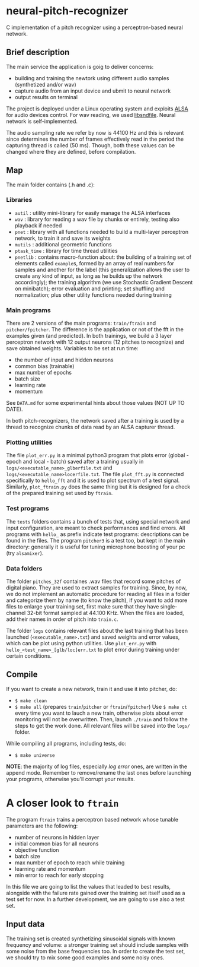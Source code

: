 # neural-pitch-recognizer
C implementation of a pitch recognizer using a perceptron-based neural network.

## Brief description
The main service the application is goig to deliver concerns:
* building and training the newtork using different audio samples (synthetized and/or wav)
* capture audio from an input device and ubmit to neural network
* output results on terminal

The project is deployed under a Linux operating system and exploits [ALSA](https://alsa-project.org/alsa-doc/alsa-lib/index.html) for audio devices control. For wav reading, we used [libsndfile](http://www.mega-nerd.com/libsndfile/). Neural network is self-implemented.

The audio sampling rate we refer by now is 44100 Hz and this is relevant since determines the number of frames effectively read in the period the capturing thread is called (50 ms). Though, both these values can be changed where they are defined, before compilation.

## Map
The main folder contains (.h and .c):

### Libraries
* `autil`		: utility mini-library for easily manage the ALSA interfaces
* `wav`			: library for reading a wav file by chunks or entirely, testing also playback if needed
* `pnet`		: library with all functions needed to build a multi-layer perceptron network, to train it and save its weights
* `mutils`		: additional geormetric functions
* `ptask_time`	: library for time thread utilities
* `pnetlib`		: contains macro-function about: the building of a training set of elements called `example`s, formed by an array of real numbers for samples and another for the label (this generalization allows the user to create any kind of input, as long as he builds up the network accordingly); the training algorithm (we use Stochastic Gradient Descent on minibatch); error evaluation and printing; set shuffling and normalization; plus other utility functions needed during training

### Main programs
There are 2 versions of the main programs: `train/ftrain` and `pitcher/fpitcher`. The difference is the application or not of the fft in the examples given (and predicted). In both trainings, we build a 3 layer perceptron network with 12 output neurons (12 pitches to recognize) and save obtained weights. 
Variables to be set at run time: 
* the number of input and hidden neurons
* common bias (trainable)
* max number of epochs
* batch size
* learning rate
* momentum

See `DATA.md` for some experimental hints about those values (NOT UP TO DATE).

In both pitch-recognizers, the network saved after a training is used by a thread to recognize chunks of data read by an ALSA capturer thread.

### Plotting utilities
The file `plot_err.py` is a minimal python3 program that plots error (global - epoch and local - batch) saved after a training usually in `logs/<executable_name>_glberfile.txt` and `logs/<executable_name>locerfile.txt`. 
The file `plot_fft.py` is connected specifically to `hello_fft` and it is used to plot spectrum of a test signal. Similarly, `plot_ftrain.py` does the same thing but it is designed for a check of the prepared training set used by `ftrain`.

### Test programs
The `tests` folders contains a bunch of tests that, using special network and input configuration, are meant to check performances and find errors. All programs with `hello_` as prefix indicate test programs: descriptions can be found in the files. The program `pitcher3` is a test too, but kept in the main directory: generally it is useful for tuning microphone boosting of your pc (try `alsamixer`). 

### Data folders
The folder `pitches_32f` containes .wav files that record some pitches of digital piano. They are used to extract samples for training. 
Since, by now, we do not implement an automatic procedure for reading all files in a folder and categorize them by name (to know the pitch), if you want to add more files to enlarge your training set, first make sure that they have single-channel 32-bit format sampled at 44.100 KHz. When the files are loaded, add their names in order of pitch into `train.c`.

The folder `logs` contains relevant files about the last training that has been launched (`<executable_name>.txt`) and saved weights and error values, which can be plot using python utilities. Use `plot_err.py` with `hello_<test_name>_[glb/loc]err.txt` to plot error during training under certain conditions. 

## Compile
If you want to create a new network, train it and use it into pitcher, do:
* `$ make clean`
* `$ make all` (prepares `train`/`pitcher` or `ftrain`/`fpitcher`)
Use `$ make ct` every time you want to lauch a new train, otherwise plots about error monitoring will not be overwritten. Then, launch `./train` and follow the steps to get the work done. All relevant files will be saved into the `logs/` folder.

While compiling all programs, including tests, do:
* `$ make universe`

**NOTE**: the majority of log files, especially *log error* ones, are written in the append mode. Remember to remove/rename the last ones before launching your programs, otherwise you'll corrupt your results.

# A closer look to `ftrain`
The program `ftrain` trains a perceptron based network whose tunable parameters are the following:
* number of neurons in hidden layer
* initial common bias for all neurons
* objective function
* batch size
* max number of epoch to reach while training
* learning rate and momentum
* min error to reach for early stopping

In this file we are going to list the values that leaded to best results, alongside with the failure rate gained over the training set itself used as a test set for now. In a further development, we are going to use also a test set.

## Input data
The training set is created synthetizing sinusoidal signals with known frequency and volume: a stronger training set should include samples with some noise from the base frequencies too. In order to create the test set, we should try to mix some good examples and some noisy ones. 


